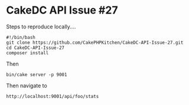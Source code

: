 # CakeDC API Issue #27

Steps to reproduce locally....

    #!/bin/bash
    git clone https://github.com/CakePHPKitchen/CakeDC-API-Issue-27.git
    cd CakeDC-API-Issue-27
    composer install

Then 

    bin/cake server -p 9001

Then navigate to 

    http://localhost:9001/api/foo/stats
    
